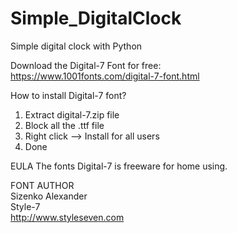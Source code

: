 # Simple_DigitalClock
Simple digital clock with Python

Download the Digital-7 Font for free: <br/>
https://www.1001fonts.com/digital-7-font.html

How to install Digital-7 font?
1. Extract digital-7.zip file
2. Block all the .ttf file
3. Right click --> Install for all users
4. Done

EULA
The fonts Digital-7 is freeware for home using.

FONT AUTHOR <br/>
Sizenko Alexander <br/>
Style-7 <br/>
http://www.styleseven.com

